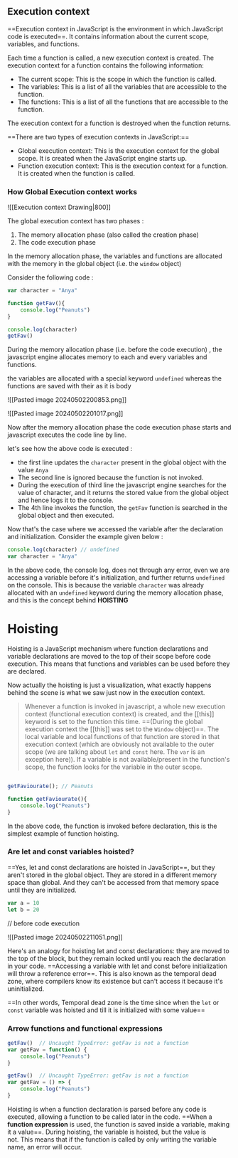 ## Execution context

==Execution context in JavaScript is the environment in which JavaScript code is executed==. It contains information about the current scope, variables, and functions.

Each time a function is called, a new execution context is created. The execution context for a function contains the following information:

- The current scope: This is the scope in which the function is called.
- The variables: This is a list of all the variables that are accessible to the function.
- The functions: This is a list of all the functions that are accessible to the function.

The execution context for a function is destroyed when the function returns.

==There are two types of execution contexts in JavaScript:==

- Global execution context: This is the execution context for the global scope. It is created when the JavaScript engine starts up.
- Function execution context: This is the execution context for a function. It is created when the function is called.

### How Global Execution context works

![[Execution context Drawing|800]]

The global execution context has two phases : 
1. The memory allocation phase (also called the creation phase)
2. The code execution phase

In the memory allocation phase, the variables and functions are allocated with the memory in the global object (i.e. the `window` object)

Consider the following code : 
```js
var character = "Anya"

function getFav(){
	console.log("Peanuts")
}

console.log(character)
getFav()

```

During the memory allocation phase (i.e. before the code execution) , the javascript engine allocates memory to each and every variables and functions. 

the variables are allocated with a special keyword `undefined` whereas the functions are saved with their as it is body

![[Pasted image 20240502200853.png]]

![[Pasted image 20240502201017.png]]

Now after the memory allocation phase the code execution phase starts and javascript executes the code line by line.

let's see how the above code is executed : 
* the first line updates the `character` present in the global object with the value `Anya`
* The second line is ignored because the function is not invoked.
* During the execution of third line the javascript engine searches for the value of character, and it returns the stored value from the global object and hence logs it to the console.
* The 4th line invokes the function, the `getFav` function is searched in the global object and then executed.

Now that's the case where we accessed the variable after the declaration and initialization.
Consider the example given below : 

```js
console.log(character) // undefined
var character = "Anya"
```

In the above code, the console log, does not through any error, even we are accessing a variable before it's initialization, and further returns `undefined` on the console. 
This is because the variable `character` was already allocated with an `undefined` keyword during the memory allocation phase, and this is the concept behind **HOISTING**

# Hoisting

Hoisting is a JavaScript mechanism where function declarations and variable declarations are moved to the top of their scope before code execution. This means that functions and variables can be used before they are declared.

Now actually the hoisting is just a visualization, what exactly happens behind the scene is what we saw just now in the execution context.

> Whenever a function is invoked in javascript, a whole new execution context (functional execution context) is created, and the [[this]] keyword is set to the function this time. ==(During the global execution context the [[this]] was set to the `Window` object)==. 
> The local variable and local functions of that function are stored in that execution context (which are obviously not available to the outer scope (we are talking about `let` and `const` here. The `var` is an exception here)). If a variable is not available/present in the function's scope, the function looks for the variable in the outer scope.

```js

getFaviourate(); // Peanuts

function getFaviourate(){
	console.log("Peanuts")
}
```

In the above code, the function is invoked before declaration, this is the simplest example of function hoisting.

### Are let and const variables hoisted?

==Yes, let and const declarations are hoisted in JavaScript==, but they aren't stored in the global object. They are stored in a different memory space than global. And they can't be accessed from that memory space until they are initialized.

```js 
var a = 10
let b = 20
```

// before code execution

![[Pasted image 20240502211051.png]]

Here's an analogy for hoisting let and const declarations: they are moved to the top of the block, but they remain locked until you reach the declaration in your code.
==Accessing a variable with let and const before initialization will throw a reference error==. This is also known as the temporal dead zone, where compilers know its existence but can't access it because it's uninitialized.

==In other words, Temporal dead zone is the time since when the `let` or `const` variable was hoisted and till it is initialized with some value==

### Arrow functions and functional expressions

```js
getFav()  // Uncaught TypeError: getFav is not a function
var getFav = function() {
	console.log("Peanuts")
}
```

```js
getFav()  // Uncaught TypeError: getFav is not a function
var getFav = () => {
	console.log("Peanuts")
}
```

Hoisting is when a function declaration is parsed before any code is executed, allowing a function to be called later in the code. ==When a **function expression** is used, the function is saved inside a variable, making it a value==. During hoisting, the variable is hoisted, but the value is not. This means that if the function is called by only writing the variable name, an error will occur.
